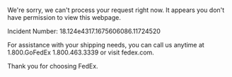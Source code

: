  	


 	

We're sorry, we can't process your request right now. It appears you don't have permission to view this webpage.


Incident Number: 18.124e4317.1675606086.11724520





For assistance with your shipping needs, you can call us anytime at 1.800.GoFedEx 1.800.463.3339 or visit fedex.com.




Thank you for choosing FedEx.